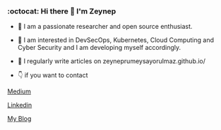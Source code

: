 ### :octocat: Hi there 👋 I'm Zeynep

- :star2: I am a passionate researcher and open source enthusiast.

- :muscle: I am interested in DevSecOps, Kubernetes, Cloud Computing and Cyber Security and I am developing myself accordingly.

- :memo: I regularly write articles on zeyneprumeysayorulmaz.github.io/

- :point_down: if you want to contact 

[Medium](https://medium.com/@zeyneprumeysayorulmaz)

[Linkedin](www.linkedin.com/in/zeynep-rumeysa-yorulmaz)

[My Blog](https://zeyneprumeysayorulmaz.github.io/)

